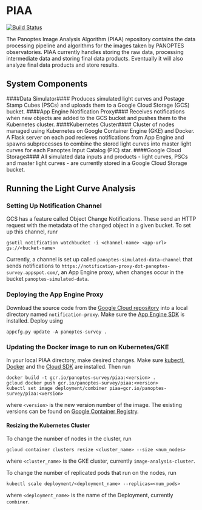 PIAA
====

[![Build Status](https://travis-ci.org/panoptes/PIAA.svg?branch=master)](https://travis-ci.org/panoptes/PIAA)

The Panoptes Image Analysis Algorithm (PIAA) repository contains the data processing pipeline and algorithms for the images taken by PANOPTES observatories. PIAA currently handles storing the raw data, processing intermediate data and storing final data products. Eventually it will also analyze final data products and store results. 

## System Components

####Data Simulator####
Produces simulated light curves and Postage Stamp Cubes (PSCs) and uploads them to a Google Cloud Storage (GCS) bucket.
####App Engine Notification Proxy####
Receives notifications when new objects are added to the GCS bucket and pushes them to the Kubernetes cluster.
####Kubernetes Cluster####
Cluster of nodes managed using Kubernetes on Google Container Engine (GKE) and Docker. A Flask server on each pod recieves notifications from App Engine and spawns subprocesses to combine the stored light curves into master light curves for each Panoptes Input Catalog (PIC) star.
####Google Cloud Storage####
All simulated data inputs and products - light curves, PSCs and master light curves - are currently stored in a Google Cloud Storage bucket.


## Running the Light Curve Analysis

### Setting Up Notification Channel

GCS has a feature called Object Change Notifications. These send an HTTP request with the metadata of the changed object in a given bucket. To set up this channel, runr
~~~
gsutil notification watchbucket -i <channel-name> <app-url> gs://<bucket-name>
~~~
Currently, a channel is set up called `panoptes-simulated-data-channel` that sends notifications to  `https://notification-proxy-dot-panoptes-survey.appspot.com/`, an App Engine proxy, when changes occur in the bucket `panoptes-simulated-data`.

### Deploying the App Engine Proxy

Download the source code from the [Google Cloud repository](https://pantheon.corp.google.com/code/develop/browse/notification-proxy/master?project=panoptes-survey) into a local directory named `notification-proxy`. Make sure the [App Engine SDK](https://cloud.google.com/appengine/downloads#Google_App_Engine_SDK_for_Python) is installed. Deploy using 
~~~
appcfg.py update -A panoptes-survey .
~~~

### Updating the Docker image to run on Kubernetes/GKE

In your local PIAA directory, make desired changes. Make sure [kubectl](http://kubernetes.io/docs/user-guide/prereqs/), [Docker](https://docs.docker.com/) and the [Cloud SDK](https://cloud.google.com/sdk/docs/quickstarts) are installed. Then run
~~~
docker build -t gcr.io/panoptes-survey/piaa:<version> .
gcloud docker push gcr.io/panoptes-survey/piaa:<version>
kubectl set image deployment/combiner piaa=gcr.io/panoptes-survey/piaa:<version>
~~~
where `<version>` is the new version number of the image. The existing versions can be found on [Google Container Registry](https://pantheon.corp.google.com/kubernetes/images/tags/piaa?location=GLOBAL&project=panoptes-survey).

#### Resizing the Kubernetes Cluster

To change the number of nodes in the cluster, run
~~~
gcloud container clusters resize <cluster_name> --size <num_nodes>
~~~
where `<cluster_name>` is the GKE cluster, currently `image-analysis-cluster`.

To change the number of replicated pods that run on the nodes, run
~~~
kubectl scale deployment/<deployment_name> --replicas=<num_pods>
~~~
where `<deployment_name>` is the name of the Deployment, currently `combiner`.

